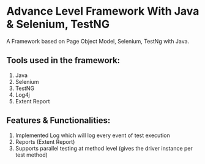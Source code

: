 # Advance Level Framework With Java & Selenium, TestNG
A Framework based on Page Object Model, Selenium, TestNg with Java.

## Tools used in the framework: 
1. Java
2. Selenium
3. TestNG
4. Log4j
5. Extent Report

## Features & Functionalities: 
1. Implemented Log which will log every event of test execution
2. Reports (Extent Report)
3. Supports parallel testing at method level (gives the driver instance per test method)
